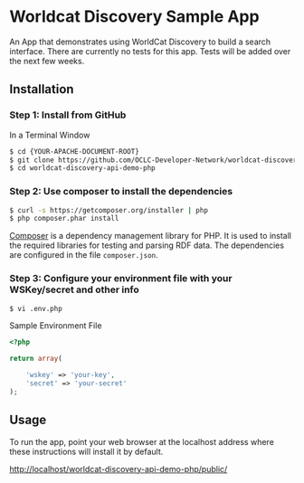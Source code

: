 # Worldcat Discovery Sample App

An App that demonstrates using WorldCat Discovery to build a search interface. There are currently no tests for this app. Tests will be added over the next few weeks.

## Installation

### Step 1: Install from GitHub

In a Terminal Window

```bash
$ cd {YOUR-APACHE-DOCUMENT-ROOT}
$ git clone https://github.com/OCLC-Developer-Network/worldcat-discovery-api-demo-php.git
$ cd worldcat-discovery-api-demo-php
```

### Step 2: Use composer to install the dependencies

```bash
$ curl -s https://getcomposer.org/installer | php
$ php composer.phar install
```

[Composer](https://getcomposer.org/doc/00-intro.md) is a dependency management library for PHP. It is used to install the required libraries for testing and parsing RDF data. The dependencies are configured in the file `composer.json`.

### Step 3: Configure your environment file with your WSKey/secret and other info

```bash
$ vi .env.php
```
Sample Environment File
```php
<?php

return array(

    'wskey' => 'your-key',
    'secret' => 'your-secret'
);
```
## Usage

To run the app, point your web browser at the localhost address where these instructions will install it by default. 

[http://localhost/worldcat-discovery-api-demo-php/public/](http://localhost/worldcat-discovery-api-demo-php/public/)
